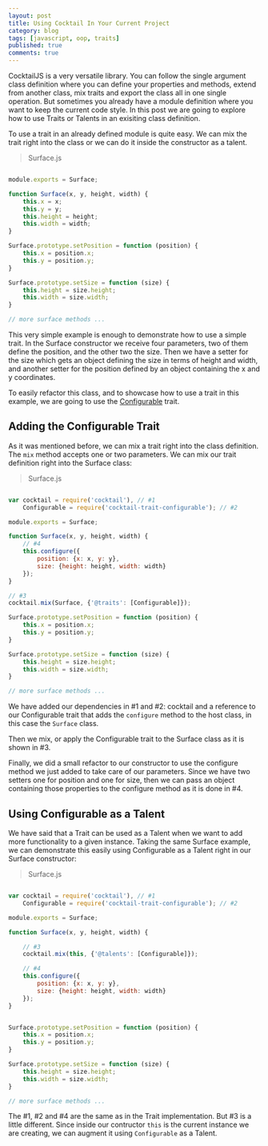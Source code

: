 ```yaml
---
layout: post
title: Using Cocktail In Your Current Project
category: blog
tags: [javascript, oop, traits]
published: true
comments: true
---
```


CocktailJS is a very versatile library. You can follow the single argument class definition where you can define your properties and methods, extend from another class, mix traits and export the class all in one single operation. But sometimes you already have a module definition where you want to keep the current code style. In this post we are going to explore how to use Traits or Talents in an exisiting class definition.

<!--break-->

To use a trait in an already defined module is quite easy. We can mix the trait right into the class or we can do it inside the constructor as a talent.

> Surface.js

```javascript

module.exports = Surface;

function Surface(x, y, height, width) {
    this.x = x;
    this.y = y;
    this.height = height;
    this.width = width;
}

Surface.prototype.setPosition = function (position) {
    this.x = position.x;
    this.y = position.y;
}

Surface.prototype.setSize = function (size) {
    this.height = size.height;
    this.width = size.width;
}

// more surface methods ...

```

This very simple example is enough to demonstrate how to use a simple trait. In the Surface constructor we receive four parameters, two of them define the position, and the other two the size. Then we have a setter for the size which gets an object defining the size in terms of height and width, and another setter for the position defined by an object containing the x and y coordinates.

To easily refactor this class, and to showcase how to use a trait in this example, we are going to use the [Configurable](/extensions/traits-configurable.html) trait.

## Adding the Configurable Trait 

As it was mentioned before, we can mix a trait right into the class definition. The `mix` method accepts one or two parameters. We can mix our trait definition right into the Surface class:

> Surface.js 

```javascript

var cocktail = require('cocktail'), // #1 
    Configurable = require('cocktail-trait-configurable'); // #2

module.exports = Surface;

function Surface(x, y, height, width) {
    // #4
    this.configure({
        position: {x: x, y: y},
        size: {height: height, width: width}
    });
}

// #3
cocktail.mix(Surface, {'@traits': [Configurable]});

Surface.prototype.setPosition = function (position) {
    this.x = position.x;
    this.y = position.y;
}

Surface.prototype.setSize = function (size) {
    this.height = size.height;
    this.width = size.width;
}

// more surface methods ...

```

We have added our dependencies in \#1 and \#2: cocktail and a reference to our Configurable trait that adds the `configure` method to the host class, in this case the `Surface` class.

Then we mix, or apply the Configurable trait to the Surface class as it is shown in \#3.

Finally, we did a small refactor to our constructor to use the configure method we just added to take care of our parameters. Since we have two setters one for position and one for size, then we can pass an object containing those properties to the configure method as it is done in \#4.

## Using Configurable as a Talent

We have said that a Trait can be used as a Talent when we want to add more functionality to a given instance. Taking the same Surface example, we can demonstrate this easily using Configurable as a Talent right in our Surface constructor:

> Surface.js 

```javascript

var cocktail = require('cocktail'), // #1 
    Configurable = require('cocktail-trait-configurable'); // #2

module.exports = Surface;

function Surface(x, y, height, width) {

    // #3
    cocktail.mix(this, {'@talents': [Configurable]});

    // #4
    this.configure({
        position: {x: x, y: y},
        size: {height: height, width: width}
    });
}


Surface.prototype.setPosition = function (position) {
    this.x = position.x;
    this.y = position.y;
}

Surface.prototype.setSize = function (size) {
    this.height = size.height;
    this.width = size.width;
}

// more surface methods ...

```

The \#1, \#2 and \#4 are the same as in the Trait implementation. But \#3 is a little different. Since inside our contructor `this` is the current instance we are creating, we can augment it using `Configurable` as a Talent.

